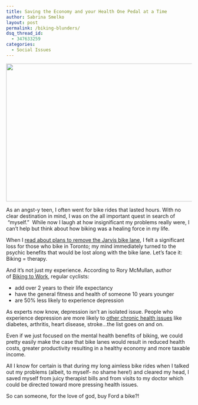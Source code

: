 ```yaml
---
title: Saving the Economy and your Health One Pedal at a Time
author: Sabrina Smelko
layout: post
permalink: /biking-blunders/
dsq_thread_id:
  - 347633259
categories:
  - Social Issues
---
```

<a rel="attachment wp-att-5971" href="http://hypenotic.com/meaning-fulmarketing/5968/biking-blunders/attachment/biking-troubles"><img class="aligncenter size-medium wp-image-5971" title="Biking Blunders" src="http://hypenotic.com/wordpress/wp-content/uploads/2011/06/biking-troubles-580x375.png" alt="" width="580" height="375" /></a>

As an angst-y teen, I often went for bike rides that lasted hours. With no clear destination in mind, I was on the all important quest in search of  &#8220;myself.&#8221;  While now I laugh at how insignificant my problems really were, I can&#8217;t help but think about how biking was a healing force in my life.

When I [read about plans to remove the Jarvis bike lane][1], I felt a significant loss for those who bike in Toronto; my mind immediately turned to the psychic benefits that would be lost along with the bike lane. Let&#8217;s face it: Biking = therapy.

And it&#8217;s not just my experience. According to Rory McMullan, author of [Biking to Work][2], regular cyclists:

*   add over 2 years to their life expectancy
*   have the general fitness and health of someone 10 years younger
*   are 50% less likely to experience depression

As experts now know, depression isn&#8217;t an isolated issue. People who experience depression are more likely to [other chronic health issues][3] like diabetes, arthritis, heart disease, stroke&#8230;the list goes on and on.

Even if we just focused on the mental health benefits of biking, we could pretty easily make the case that bike lanes would result in reduced health costs, greater productivity resulting in a healthy economy and more taxable income.

All I know for certain is that during my long aimless bike rides when I talked out my problems (albeit, to myself- no shame here!) and cleared my head, I saved myself from juicy therapist bills and from visits to my doctor which could be directed toward more pressing health issues.

So can someone, for the love of god, buy Ford a bike?!

&nbsp;

 [1]: http://www.cbc.ca/news/canada/toronto/story/2011/06/23/jarvis-bike-lane.html
 [2]: http://www.chelseagreen.com/bookstore/item/biking_to_work:paperback
 [3]: http://www.webmd.com/mental-health/tc/depression-anxiety-and-physical-health-problems-topic-overview